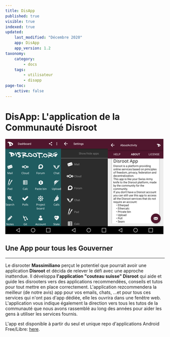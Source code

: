 ```yaml
---
title: DisApp
published: true
visible: true
indexed: true
updated:
    last_modified: "Décembre 2020"		
    app: DisApp
    app_version: 1.2
taxonomy:
    category:
        - docs
    tags:
        - utilisateur
        - disapp
page-toc:
    active: false
---
```


# **DisApp**: L'application de la Communauté Disroot

![](thumb.png)

## **Une App pour tous les Gouverner**

----

Le disrooter **Massimiliano** perçut le potentiel que pourrait avoir une application **Disroot** et décida de relever le défi avec une approche inattendue. Il développa **l'application "couteau suisse" Disroot** qui aide et guide les disrooters vers des applications recommendées, conseils et tutos pour tout mettre en place correctement. L'application rezcommendera la meilleur (de notre avis) app pour vos emails, chats, ...et pour tous ces services qui n'ont pas d'app dédiée, elle les ouvrira dans une fenêtre web. L'application vous indique également la direction vers tous les tutos de la communauté que nous avons rassemblé au long des années pour aider les gens à utiliser les services fournis.

L'app est disponible à partir du seul et unique repo d'applications Android Free/Libre: [here](https://f-droid.org/en/packages/org.disroot.disrootapp/).
